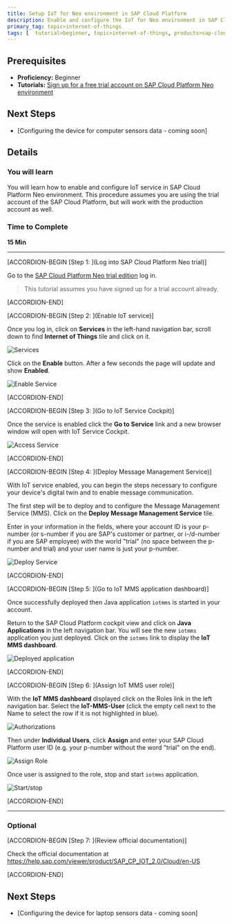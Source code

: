 ```yaml
---
title: Setup IoT for Neo environment in SAP Cloud Platform
description: Enable and configure the IoT for Neo environment in SAP Cloud Platform
primary_tag: topic>internet-of-things
tags: [  tutorial>beginner, topic>internet-of-things, products>sap-cloud-platform ]
---
```


## Prerequisites  
 - **Proficiency:** Beginner
 - **Tutorials:** [Sign up for a free trial account on SAP Cloud Platform Neo environment](https://www.sap.com/developer/tutorials/hcp-create-trial-account.html)


## Next Steps
- [Configuring the device for computer sensors data - coming soon]

## Details
### You will learn  
You will learn how to enable and configure IoT service in SAP Cloud Platform Neo environment. This procedure assumes you are using the trial account of the SAP Cloud Platform, but will work with the production account as well.

### Time to Complete
**15 Min**

---

[ACCORDION-BEGIN [Step 1: ](Log into SAP Cloud Platform Neo trial)]

Go to the [SAP Cloud Platform Neo trial edition](https://account.hanatrial.ondemand.com/cockpit) log in.

>This tutorial assumes you have signed up for a trial account already.


[ACCORDION-END]

[ACCORDION-BEGIN [Step 2: ](Enable IoT service)]

Once you log in, click on **Services** in the left-hand navigation bar, scroll down to find **Internet of Things** tile and click on it.

![Services](p6-2.png)

Click on the **Enable** button. After a few seconds the page will update and show **Enabled**.

![Enable Service](p6_3a.png)


[ACCORDION-END]

[ACCORDION-BEGIN [Step 3: ](Go to IoT Service Cockpit)]

Once the service is enabled click the **Go to Service** link and a new browser window will open with IoT Service Cockpit.

![Access Service](p6_4.png)


[ACCORDION-END]

[ACCORDION-BEGIN [Step 4: ](Deploy Message Management Service)]

With IoT service enabled, you can begin the steps necessary to configure your device's digital twin and to enable message communication.

The first step will be to deploy and to configure the Message Management Service (MMS). Click on the **Deploy Message Management Service** tile.

Enter in your information in the fields, where your account ID is your p-number (or s-number if you are SAP's customer or partner, or i-/d-number if you are SAP employee) with the world "trial" (no space between the p-number and trial) and your user name is just your p-number.

![Deploy Service](p6_6a.png)


[ACCORDION-END]

[ACCORDION-BEGIN [Step 5: ](Go to IoT MMS application dashboard)]

Once successfully deployed then Java application `iotmms` is started in your account.

Return to the SAP Cloud Platform cockpit view and click on **Java Applications** in the left navigation bar. You will see the new `iotmms` application you just deployed. Click on the `iotmms` link to display the **IoT MMS dashboard**.

![Deployed application](p6_7.png)


[ACCORDION-END]

[ACCORDION-BEGIN [Step 6: ](Assign IoT MMS user role)]

With the **IoT MMS dashboard** displayed click on the Roles link in the left navigation bar. Select the **IoT-MMS-User** (click the empty cell next to the Name to select the row if it is not highlighted in blue).

![Authorizations](p6_8.png)

Then under **Individual Users**, click **Assign** and enter your SAP Cloud Platform user ID (e.g. your p-number without the word "trial" on the end).

![Assign Role](p6_9.png)

Once user is assigned to the role, stop and start `iotmms` application.

![Start/stop](p6_10.png)


[ACCORDION-END]


---

### Optional


[ACCORDION-BEGIN [Step 7: ](Review official documentation)]

Check the official documentation at <https://help.sap.com/viewer/product/SAP_CP_IOT_2.0/Cloud/en-US>


[ACCORDION-END]


## Next Steps
- [Configuring the device for laptop sensors data - coming soon]

